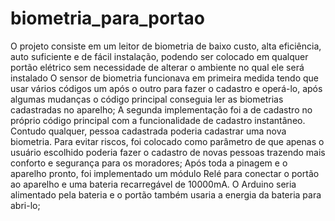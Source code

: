 # biometria_para_portao
O projeto consiste em um leitor de biometria de baixo custo, alta eficiência, auto suficiente e de fácil instalação, podendo ser colocado em qualquer portão elétrico sem necessidade de alterar o ambiente no qual ele será instalado
O sensor de biometria funcionava em primeira medida tendo que usar vários códigos um após o outro para fazer o cadastro e operá-lo, após algumas mudanças o código principal conseguia ler as biometrias cadastradas no aparelho;
A segunda implementação foi a de cadastro no próprio código principal com a funcionalidade de cadastro instantâneo. Contudo qualquer, pessoa cadastrada poderia cadastrar uma nova biometria. Para evitar riscos, foi colocado como parâmetro de que apenas o usuário escolhido poderia fazer o cadastro de novas pessoas trazendo mais conforto e segurança para os moradores;
Após toda a pinagem e o aparelho pronto, foi implementado um módulo Relé para conectar o portão ao aparelho e uma bateria recarregável de 10000mA. O Arduino seria alimentado pela bateria e o portão também usaria a energia da bateria para abri-lo;
